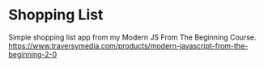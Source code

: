 # Shopping List

Simple shopping list app from my Modern JS From The Beginning Course.
https://www.traversymedia.com/products/modern-javascript-from-the-beginning-2-0